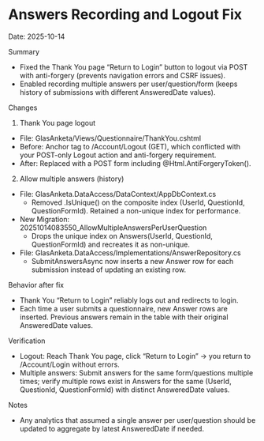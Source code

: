 # Answers Recording and Logout Fix

Date: 2025-10-14

Summary
- Fixed the Thank You page “Return to Login” button to logout via POST with anti-forgery (prevents navigation errors and CSRF issues).
- Enabled recording multiple answers per user/question/form (keeps history of submissions with different AnsweredDate values).

Changes
1) Thank You page logout
- File: GlasAnketa/Views/Questionnaire/ThankYou.cshtml
- Before: Anchor tag to /Account/Logout (GET), which conflicted with your POST-only Logout action and anti-forgery requirement.
- After: Replaced with a POST form including @Html.AntiForgeryToken().

2) Allow multiple answers (history)
- File: GlasAnketa.DataAccess/DataContext/AppDbContext.cs
  - Removed .IsUnique() on the composite index (UserId, QuestionId, QuestionFormId). Retained a non-unique index for performance.
- New Migration: 20251014083550_AllowMultipleAnswersPerUserQuestion
  - Drops the unique index on Answers(UserId, QuestionId, QuestionFormId) and recreates it as non-unique.
- File: GlasAnketa.DataAccess/Implementations/AnswerRepository.cs
  - SubmitAnswersAsync now inserts a new Answer row for each submission instead of updating an existing row.

Behavior after fix
- Thank You “Return to Login” reliably logs out and redirects to login.
- Each time a user submits a questionnaire, new Answer rows are inserted. Previous answers remain in the table with their original AnsweredDate values.

Verification
- Logout: Reach Thank You page, click “Return to Login” → you return to /Account/Login without errors.
- Multiple answers: Submit answers for the same form/questions multiple times; verify multiple rows exist in Answers for the same (UserId, QuestionId, QuestionFormId) with distinct AnsweredDate values.

Notes
- Any analytics that assumed a single answer per user/question should be updated to aggregate by latest AnsweredDate if needed.

